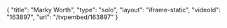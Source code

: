 {
    "title": "Marky Worth",
    "type": "solo",
    "layout": "iframe-static",
    "videoId": "163897",
    "url": "\/tvpembed\/163897"
}